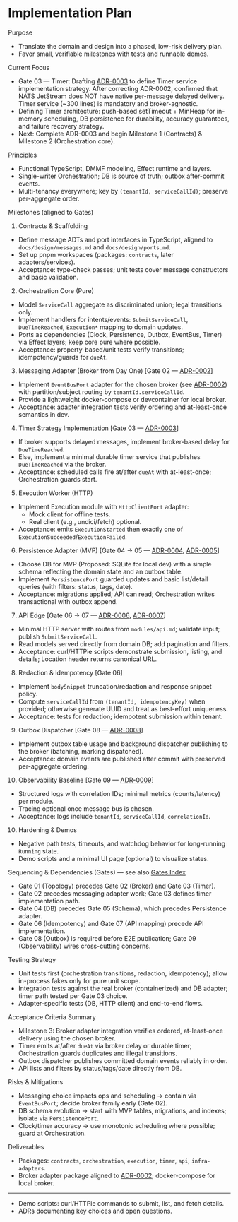 # Implementation Plan

Purpose

- Translate the domain and design into a phased, low-risk delivery plan.
- Favor small, verifiable milestones with tests and runnable demos.

Current Focus

- Gate 03 — Timer: Drafting [ADR-0003] to define Timer service implementation strategy. After correcting ADR-0002, confirmed that NATS JetStream does NOT have native per-message delayed delivery. Timer service (~300 lines) is mandatory and broker-agnostic.
- Defining Timer architecture: push-based setTimeout + MinHeap for in-memory scheduling, DB persistence for durability, accuracy guarantees, and failure recovery strategy.
- Next: Complete ADR-0003 and begin Milestone 1 (Contracts) & Milestone 2 (Orchestration core).

Principles

- Functional TypeScript, DMMF modeling, Effect runtime and layers.
- Single-writer Orchestration; DB is source of truth; outbox after-commit events.
- Multi-tenancy everywhere; key by `(tenantId, serviceCallId)`; preserve per-aggregate order.

Milestones (aligned to Gates)

1. Contracts & Scaffolding

- Define message ADTs and port interfaces in TypeScript, aligned to `docs/design/messages.md` and `docs/design/ports.md`.
- Set up pnpm workspaces (packages: `contracts`, later adapters/services).
- Acceptance: type-check passes; unit tests cover message constructors and basic validation.

2. Orchestration Core (Pure)

- Model `ServiceCall` aggregate as discriminated union; legal transitions only.
- Implement handlers for intents/events: `SubmitServiceCall`, `DueTimeReached`, `Execution*` mapping to domain updates.
- Ports as dependencies (Clock, Persistence, Outbox, EventBus, Timer) via Effect layers; keep core pure where possible.
- Acceptance: property-based/unit tests verify transitions; idempotency/guards for `dueAt`.

3. Messaging Adapter (Broker from Day One) [Gate 02 — [ADR-0002]]

- Implement `EventBusPort` adapter for the chosen broker (see [ADR-0002]) with partition/subject routing by `tenantId.serviceCallId`.
- Provide a lightweight docker-compose or devcontainer for local broker.
- Acceptance: adapter integration tests verify ordering and at-least-once semantics in dev.

4. Timer Strategy Implementation [Gate 03 — [ADR-0003]]

- If broker supports delayed messages, implement broker-based delay for `DueTimeReached`.
- Else, implement a minimal durable timer service that publishes `DueTimeReached` via the broker.
- Acceptance: scheduled calls fire at/after `dueAt` with at-least-once; Orchestration guards start.

5. Execution Worker (HTTP)

- Implement Execution module with `HttpClientPort` adapter:
  - Mock client for offline tests.
  - Real client (e.g., undici/fetch) optional.
- Acceptance: emits `ExecutionStarted` then exactly one of `ExecutionSucceeded`/`ExecutionFailed`.

6. Persistence Adapter (MVP) [Gate 04 → 05 — [ADR-0004], [ADR-0005]]

- Choose DB for MVP (Proposed: SQLite for local dev) with a simple schema reflecting the domain state and an outbox table.
- Implement `PersistencePort` guarded updates and basic list/detail queries (with filters: status, tags, date).
- Acceptance: migrations applied; API can read; Orchestration writes transactional with outbox append.

7. API Edge [Gate 06 → 07 — [ADR-0006], [ADR-0007]]

- Minimal HTTP server with routes from `modules/api.md`; validate input; publish `SubmitServiceCall`.
- Read models served directly from domain DB; add pagination and filters.
- Acceptance: curl/HTTPie scripts demonstrate submission, listing, and details; Location header returns canonical URL.

8. Redaction & Idempotency [Gate 06]

- Implement `bodySnippet` truncation/redaction and response snippet policy.
- Compute `serviceCallId` from `(tenantId, idempotencyKey)` when provided; otherwise generate UUID and treat as best-effort uniqueness.
- Acceptance: tests for redaction; idempotent submission within tenant.

9. Outbox Dispatcher [Gate 08 — [ADR-0008]]

- Implement outbox table usage and background dispatcher publishing to the broker (batching, marking dispatched).
- Acceptance: domain events are published after commit with preserved per-aggregate ordering.

10. Observability Baseline [Gate 09 — [ADR-0009][ADR-0009]]

- Structured logs with correlation IDs; minimal metrics (counts/latency) per module.
- Tracing optional once message bus is chosen.
- Acceptance: logs include `tenantId`, `serviceCallId`, `correlationId`.

10. Hardening & Demos

- Negative path tests, timeouts, and watchdog behavior for long-running `Running` state.
- Demo scripts and a minimal UI page (optional) to visualize states.

Sequencing & Dependencies (Gates) — see also [Gates Index][GATES]

- Gate 01 (Topology) precedes Gate 02 (Broker) and Gate 03 (Timer).
- Gate 02 precedes messaging adapter work; Gate 03 defines timer implementation path.
- Gate 04 (DB) precedes Gate 05 (Schema), which precedes Persistence adapter.
- Gate 06 (Idempotency) and Gate 07 (API mapping) precede API implementation.
- Gate 08 (Outbox) is required before E2E publication; Gate 09 (Observability) wires cross-cutting concerns.

Testing Strategy

- Unit tests first (orchestration transitions, redaction, idempotency); allow in-process fakes only for pure unit scope.
- Integration tests against the real broker (containerized) and DB adapter; timer path tested per Gate 03 choice.
- Adapter-specific tests (DB, HTTP client) and end-to-end flows.

Acceptance Criteria Summary

- Milestone 3: Broker adapter integration verifies ordered, at-least-once delivery using the chosen broker.
- Timer emits at/after `dueAt` via broker delay or durable timer; Orchestration guards duplicates and illegal transitions.
- Outbox dispatcher publishes committed domain events reliably in order.
- API lists and filters by status/tags/date directly from DB.

Risks & Mitigations

- Messaging choice impacts ops and scheduling → contain via `EventBusPort`; decide broker family early (Gate 02).
- DB schema evolution → start with MVP tables, migrations, and indexes; isolate via `PersistencePort`.
- Clock/timer accuracy → use monotonic scheduling where possible; guard at Orchestration.

Deliverables

- Packages: `contracts`, `orchestration`, `execution`, `timer`, `api`, `infra-adapters`.
- Broker adapter package aligned to [ADR-0002]; docker-compose for local broker.

---

[ADR-0001]: ../decisions/ADR-0001-topology.md
[ADR-0002]: ../decisions/ADR-0002-broker.md
[ADR-0003]: ../decisions/ADR-0003-timer.md
[ADR-0004]: ../decisions/ADR-0004-database.md
[ADR-0005]: ../decisions/ADR-0005-schema.md
[ADR-0006]: ../decisions/ADR-0006-idempotency.md
[ADR-0007]: ../decisions/ADR-0007-api.md
[ADR-0008]: ../decisions/ADR-0008-outbox.md
[ADR-0009]: ../decisions/ADR-0009-observability.md
[GATES]: ../decisions/README.md

- Demo scripts: curl/HTTPie commands to submit, list, and fetch details.
- ADRs documenting key choices and open questions.
